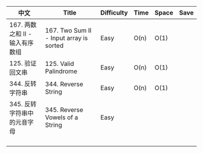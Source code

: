 | 中文                            | Title                                   | Difficulty | Time | Space |    Save  |
| ------------------------------- | --------------------------------------- | ---------- | ---- | ----- | ---- |
| 167. 两数之和 II - 输入有序数组 | 167. Two Sum II - Input array is sorted | Easy       | O(n) | O(1)  |      |
| 125. 验证回文串                 | 125. Valid Palindrome                   | Easy       | O(n) | O(1)  |      |
| 344. 反转字符串                 | 344. Reverse String                     | Easy       | O(n) | O(1)  |      |
| 345. 反转字符串中的元音字母     | 345. Reverse Vowels of a String         | Easy       |      |       |      |
|                                 |                                         |            |      |       |      |
|                                 |                                         |            |      |       |      |
|                                 |                                         |            |      |       |      |
|                                 |                                         |            |      |       |      |